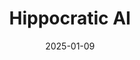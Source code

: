 ---  
layout: startup_page  
title: "Hippocratic AI"  
id: "hippocraticai.com"  
permalink: "/hippocraticaihippocraticai.com01092025/"  
website: "https://www.hippocraticai.com/"  
funding_round: "Series B"  
funding_amount: "$141M"  
investors: "Kleiner Perkins, A16z, General Catalyst, Premji, NVIDIA, SV Angel, Universal Health Services (UHS), WellSpan Health"  
about: "Hippocratic AI has developed a safety-focused Large Language Model (LLM) for healthcare, aiming to improve accessibility and health outcomes globally. Its Polaris constellation LLM architecture provides AI agents for patient-facing non-diagnostic clinical tasks, achieving safety parity with human clinicians and receiving positive patient feedback."  
markets: "Healthcare, AI, Health Care, Artificial Intelligence (AI), Generative AI, Information Technology"  
hq: "Palo Alto, California, United States"  
founded_year: "2023"  
linkedin: "https://www.linkedin.com/company/hippocratic-ai-health"  
twitter: "https://twitter.com/hippocraticai"  
instagram: ""  
facebook: "https://www.facebook.com/hippocraticai"  
crunchbase: "https://www.crunchbase.com/organization/hippocratic-ai"  
pitchbook: "https://pitchbook.com/profiles/company/527653-36"  

date_display: "09-Jan-2025"  
date: "2025-01-09"

# SEO Optimization  
meta_title: "Hippocratic AI - Series B Funding ($141M)"  
meta_description: "Hippocratic AI, Hippocratic AI has developed a safety-focused Large Language Model (LLM) for healthcare, aiming to improve accessibility and health outcomes globally...."  
meta_keywords: "Hippocratic AI, Healthcare, AI, Health Care, Artificial Intelligence (AI), Generative AI, Information Technology, Series B funding"  
canonical_url: "https://startup.projectstartups.com/hippocraticaihippocraticai.com01092025/"  
---